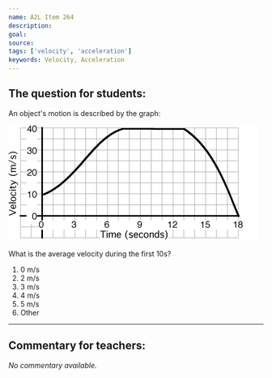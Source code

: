 ```yaml
---
name: A2L Item 264
description: 
goal: 
source: 
tags: ['velocity', 'acceleration']
keywords: Velocity, Acceleration
---
```


## The question for students:

An object's motion is described by the graph:

![Item264_fig1.gif](../images/Item264_fig1.gif)

What is the average velocity during the first 10s?


1. 0 m/s
2. 2 m/s
3. 3 m/s
4. 4 m/s
5. 5 m/s
6. Other


<hr/>

## Commentary for teachers:

_No commentary available._
